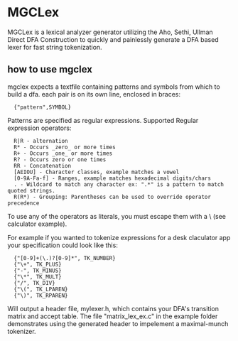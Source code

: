 # MGCLex

MGCLex is a lexical analyzer generator utilizing 
the Aho, Sethi, Ullman Direct DFA Construction to
quickly and painlessly generate a DFA based lexer
for fast string tokenization.

## how to use mgclex
 
 mgclex expects a textfile containing patterns and symbols from which to build a dfa.
 each pair is on its own line, enclosed in braces:

      {"pattern",SYMBOL}

Patterns are specified as regular expressions.
Supported Regular expression operators:

      R|R - alternation
      R* - Occurs _zero_ or more times
      R+ - Occurs _one_ or more times
      R? - Occurs zero or one times
      RR - Concatenation
      [AEIOU] - Character classes, example matches a vowel
      [0-9A-Fa-f] - Ranges, example matches hexadecimal digits/chars
      . - Wildcard to match any character ex: ".*" is a pattern to match quoted strings.
      R(R*) - Grouping: Parentheses can be used to override operator precedence
      
To use any of the operators as literals, you must escape them with a \ (see calculator example).

For example if you wanted to tokenize expressions for a desk claculator app
your specification could look like this:

      {"[0-9]+(\.)?[0-9]*", TK_NUMBER}
      {"\+", TK_PLUS}
      {"-", TK_MINUS}
      {"\*", TK_MULT}
      {"/", TK_DIV}
      {"\(", TK_LPAREN}
      {"\)", TK_RPAREN}

Will output a header file, mylexer.h, which contains your DFA's transition matrix
and accept table. The file "matrix_lex_ex.c" in the example folder demonstrates using
the generated header to impelement a maximal-munch tokenizer.
